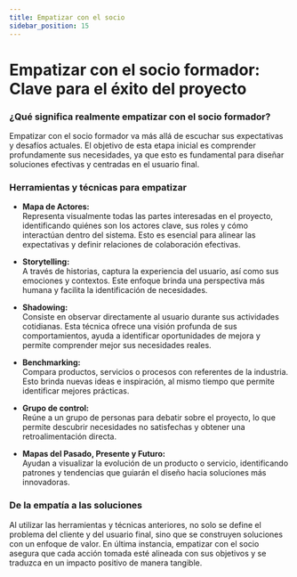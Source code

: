 ```yaml
---
title: Empatizar con el socio
sidebar_position: 15
---
```


# Empatizar con el socio formador: Clave para el éxito del proyecto

### ¿Qué significa realmente empatizar con el socio formador?
Empatizar con el socio formador va más allá de escuchar sus expectativas y desafíos actuales. El objetivo de esta etapa inicial es comprender profundamente sus necesidades, ya que esto es fundamental para diseñar soluciones efectivas y centradas en el usuario final.

### Herramientas y técnicas para empatizar
- **Mapa de Actores:**  
  Representa visualmente todas las partes interesadas en el proyecto, identificando quiénes son los actores clave, sus roles y cómo interactúan dentro del sistema. Esto es esencial para alinear las expectativas y definir relaciones de colaboración efectivas.

- **Storytelling:**  
  A través de historias, captura la experiencia del usuario, así como sus emociones y contextos. Este enfoque brinda una perspectiva más humana y facilita la identificación de necesidades.

- **Shadowing:**  
  Consiste en observar directamente al usuario durante sus actividades cotidianas. Esta técnica ofrece una visión profunda de sus comportamientos, ayuda a identificar oportunidades de mejora y permite comprender mejor sus necesidades reales.

- **Benchmarking:**  
  Compara productos, servicios o procesos con referentes de la industria. Esto brinda nuevas ideas e inspiración, al mismo tiempo que permite identificar mejores prácticas.

- **Grupo de control:**  
  Reúne a un grupo de personas para debatir sobre el proyecto, lo que permite descubrir necesidades no satisfechas y obtener una retroalimentación directa.

- **Mapas del Pasado, Presente y Futuro:**  
  Ayudan a visualizar la evolución de un producto o servicio, identificando patrones y tendencias que guiarán el diseño hacia soluciones más innovadoras.

### De la empatía a las soluciones
Al utilizar las herramientas y técnicas anteriores, no solo se define el problema del cliente y del usuario final, sino que se construyen soluciones con un enfoque de valor. En última instancia, empatizar con el socio asegura que cada acción tomada esté alineada con sus objetivos y se traduzca en un impacto positivo de manera tangible.

